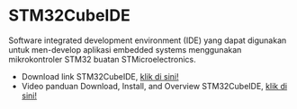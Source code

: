 # STM32CubeIDE
Software integrated development environment (IDE) yang dapat digunakan untuk men-develop aplikasi embedded systems menggunakan mikrokontroler STM32 buatan STMicroelectronics.

- Download link STM32CubeIDE, [klik di sini!](https://www.st.com/en/development-tools/stm32cubeide.html)
- Video panduan Download, Install, and Overview STM32CubeIDE, [klik di sini!](https://www.youtube.com/watch?v=wyMCPna-aP4)
